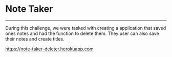# Note Taker 

***

During this challenge, we were tasked with creating a application that saved ones notes and had the function to delete them. They user can also save their notes and create titles.

https://note-taker-deleter.herokuapp.com